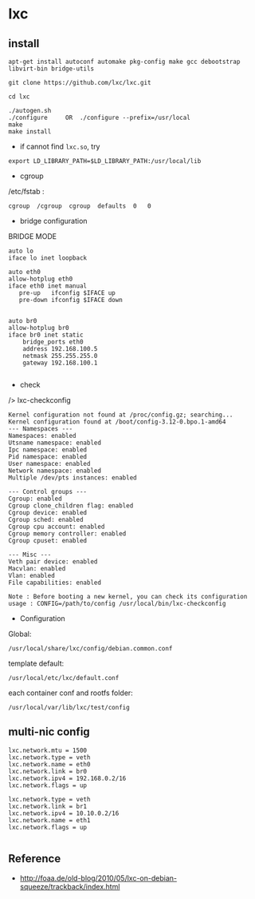 # lxc


## install

```
apt-get install autoconf automake pkg-config make gcc debootstrap libvirt-bin bridge-utils

git clone https://github.com/lxc/lxc.git

cd lxc

./autogen.sh 
./configure     OR  ./configure --prefix=/usr/local
make 
make install
```

* if cannot find `lxc.so`, try


```
export LD_LIBRARY_PATH=$LD_LIBRARY_PATH:/usr/local/lib

```

* cgroup  

/etc/fstab :

```
cgroup  /cgroup  cgroup  defaults  0   0
```

* bridge configuration

BRIDGE MODE

```
auto lo
iface lo inet loopback

auto eth0
allow-hotplug eth0
iface eth0 inet manual
   pre-up   ifconfig $IFACE up
   pre-down ifconfig $IFACE down


auto br0
allow-hotplug br0
iface br0 inet static
    bridge_ports eth0
    address 192.168.100.5
    netmask 255.255.255.0
    gateway 192.168.100.1


```

* check


/> lxc-checkconfig 

```
Kernel configuration not found at /proc/config.gz; searching...
Kernel configuration found at /boot/config-3.12-0.bpo.1-amd64
--- Namespaces ---
Namespaces: enabled
Utsname namespace: enabled
Ipc namespace: enabled
Pid namespace: enabled
User namespace: enabled
Network namespace: enabled
Multiple /dev/pts instances: enabled

--- Control groups ---
Cgroup: enabled
Cgroup clone_children flag: enabled
Cgroup device: enabled
Cgroup sched: enabled
Cgroup cpu account: enabled
Cgroup memory controller: enabled
Cgroup cpuset: enabled

--- Misc ---
Veth pair device: enabled
Macvlan: enabled
Vlan: enabled
File capabilities: enabled

Note : Before booting a new kernel, you can check its configuration
usage : CONFIG=/path/to/config /usr/local/bin/lxc-checkconfig

```


*  Configuration

Global: 

```
/usr/local/share/lxc/config/debian.common.conf
```

template default: 

```
/usr/local/etc/lxc/default.conf
```

each container conf and rootfs folder: 

```
/usr/local/var/lib/lxc/test/config 
```



## multi-nic config

```
lxc.network.mtu = 1500
lxc.network.type = veth
lxc.network.name = eth0
lxc.network.link = br0
lxc.network.ipv4 = 192.168.0.2/16
lxc.network.flags = up

lxc.network.type = veth
lxc.network.link = br1
lxc.network.ipv4 = 10.10.0.2/16
lxc.network.name = eth1
lxc.network.flags = up


```

## Reference

* <http://foaa.de/old-blog/2010/05/lxc-on-debian-squeeze/trackback/index.html>

